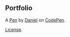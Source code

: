 Portfolio
---------


A [Pen](https://codepen.io/supercatmeow/pen/BmRKmd) by [Daniel](https://codepen.io/supercatmeow) on [CodePen](https://codepen.io).

[License](https://codepen.io/supercatmeow/pen/BmRKmd/license).